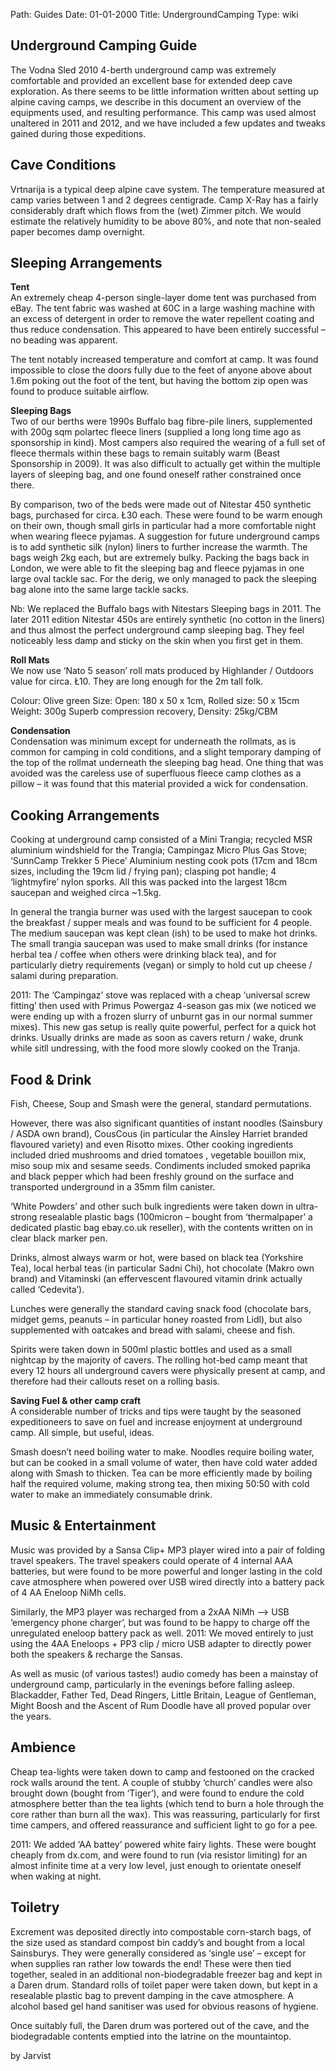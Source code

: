 Path: Guides
Date: 01-01-2000
Title: UndergroundCamping
Type: wiki


Underground Camping Guide
-------------------------

The Vodna Sled 2010 4-berth underground camp was extremely comfortable
and provided an excellent base for extended deep cave exploration. As
there seems to be little information written about setting up alpine
caving camps, we describe in this document an overview of the equipments
used, and resulting performance. This camp was used almost unaltered in
2011 and 2012, and we have included a few updates and tweaks gained
during those expeditions.





Cave Conditions
---------------

Vrtnarija is a typical deep alpine cave system. The temperature measured
at camp varies between 1 and 2 degrees centigrade. Camp X-Ray has a
fairly considerably draft which flows from the (wet) Zimmer pitch. We
would estimate the relatively humidity to be above 80%, and note that
non-sealed paper becomes damp overnight.





Sleeping Arrangements
---------------------

**Tent**\
An extremely cheap 4-person single-layer dome tent was purchased from
eBay. The tent fabric was washed at 60C in a large washing machine with
an excess of detergent in order to remove the water repellent coating
and thus reduce condensation. This appeared to have been entirely
successful – no beading was apparent.

The tent notably increased temperature and comfort at camp. It was found
impossible to close the doors fully due to the feet of anyone above
about 1.6m poking out the foot of the tent, but having the bottom zip
open was found to produce suitable airflow.

**Sleeping Bags**\
Two of our berths were 1990s Buffalo bag fibre-pile liners, supplemented
with 200g sqm polartec fleece liners (supplied a long long time ago as
sponsorship in kind). Most campers also required the wearing of a full
set of fleece thermals within these bags to remain suitably warm (Beast
Sponsorship in 2009). It was also difficult to actually get within the
multiple layers of sleeping bag, and one found oneself rather
constrained once there.

By comparison, two of the beds were made out of Nitestar 450 synthetic
bags, purchased for circa. Ł30 each. These were found to be warm enough
on their own, though small girls in particular had a more comfortable
night when wearing fleece pyjamas. A suggestion for future underground
camps is to add synthetic silk (nylon) liners to further increase the
warmth. The bags weigh 2kg each, but are extremely bulky. Packing the
bags back in London, we were able to fit the sleeping bag and fleece
pyjamas in one large oval tackle sac. For the derig, we only managed to
pack the sleeping bag alone into the same large tackle sacks.

Nb: We replaced the Buffalo bags with Nitestars Sleeping bags in 2011.
The later 2011 edition Nitestar 450s are entirely synthetic (no cotton
in the liners) and thus almost the perfect underground camp sleeping
bag. They feel noticeably less damp and sticky on the skin when you
first get in them.

**Roll Mats**\
We now use ‘Nato 5 season’ roll mats produced by Highlander / Outdoors
value for circa. Ł10. They are long enough for the 2m tall folk.

Colour: Olive green Size: Open: 180 x 50 x 1cm, Rolled size: 50 x 15cm
Weight: 300g Superb compression recovery, Density: 25kg/CBM

**Condensation**\
Condensation was minimum except for underneath the rollmats, as is
common for camping in cold conditions, and a slight temporary damping of
the top of the rollmat underneath the sleeping bag head. One thing that
was avoided was the careless use of superfluous fleece camp clothes as a
pillow – it was found that this material provided a wick for
condensation.





Cooking Arrangements
--------------------

Cooking at underground camp consisted of a Mini Trangia; recycled MSR
aluminium windshield for the Trangia; Campingaz Micro Plus Gas Stove;
‘SunnCamp Trekker 5 Piece’ Aluminium nesting cook pots (17cm and 18cm
sizes, including the 19cm lid / frying pan); clasping pot handle; 4
‘lightmyfire’ nylon sporks. All this was packed into the largest 18cm
saucepan and weighed circa \~1.5kg.

In general the trangia burner was used with the largest saucepan to cook
the breakfast / supper meals and was found to be sufficient for 4
people. The medium saucepan was kept clean (ish) to be used to make hot
drinks. The small trangia saucepan was used to make small drinks (for
instance herbal tea / coffee when others were drinking black tea), and
for particularly dietry requirements (vegan) or simply to hold cut up
cheese / salami during preparation.

2011: The ‘Campingaz’ stove was replaced with a cheap ‘universal screw
fitting’ then used with Primus Powergaz 4-season gas mix (we noticed we
were ending up with a frozen slurry of unburnt gas in our normal summer
mixes). This new gas setup is really quite powerful, perfect for a quick
hot drinks. Usually drinks are made as soon as cavers return / wake,
drunk while sitll undressing, with the food more slowly cooked on the
Tranja.





Food & Drink
------------

Fish, Cheese, Soup and Smash were the general, standard permutations.

However, there was also significant quantities of instant noodles
(Sainsbury / ASDA own brand), CousCous (in particular the Ainsley
Harriet branded flavoured variety) and even Risotto mixes. Other cooking
ingredients included dried mushrooms and dried tomatoes , vegetable
bouillon mix, miso soup mix and sesame seeds. Condiments included smoked
paprika and black pepper which had been freshly ground on the surface
and transported underground in a 35mm film canister.

‘White Powders’ and other such bulk ingredients were taken down in
ultra-strong resealable plastic bags (100micron – bought from
‘thermalpaper’ a dedicated plastic bag ebay.co.uk reseller), with the
contents written on in clear black marker pen.

Drinks, almost always warm or hot, were based on black tea (Yorkshire
Tea), local herbal teas (in particular Sadni Chi), hot chocolate (Makro
own brand) and Vitaminski (an effervescent flavoured vitamin drink
actually called ‘Cedevita’).

Lunches were generally the standard caving snack food (chocolate bars,
midget gems, peanuts – in particular honey roasted from Lidl), but also
supplemented with oatcakes and bread with salami, cheese and fish.

Spirits were taken down in 500ml plastic bottles and used as a small
nightcap by the majority of cavers. The rolling hot-bed camp meant that
every 12 hours all underground cavers were physically present at camp,
and therefore had their callouts reset on a rolling basis.

**Saving Fuel & other camp craft**\
A considerable number of tricks and tips were taught by the seasoned
expeditioneers to save on fuel and increase enjoyment at underground
camp. All simple, but useful, ideas.

Smash doesn’t need boiling water to make. Noodles require boiling water,
but can be cooked in a small volume of water, then have cold water added
along with Smash to thicken. Tea can be more efficiently made by boiling
half the required volume, making strong tea, then mixing 50:50 with cold
water to make an immediately consumable drink.





Music & Entertainment
---------------------

Music was provided by a Sansa Clip+ MP3 player wired into a pair of
folding travel speakers. The travel speakers could operate of 4 internal
AAA batteries, but were found to be more powerful and longer lasting in
the cold cave atmosphere when powered over USB wired directly into a
battery pack of 4 AA Eneloop NiMh cells.

Similarly, the MP3 player was recharged from a 2xAA NiMh —&gt; USB
‘emergency phone charger’, but was found to be happy to charge off the
unregulated eneloop battery pack as well. 2011: We moved entirely to
just using the 4AA Eneloops + PP3 clip / micro USB adapter to directly
power both the speakers & recharge the Sansas.

As well as music (of various tastes!) audio comedy has been a mainstay
of underground camp, particularly in the evenings before falling asleep.
Blackadder, Father Ted, Dead Ringers, Little Britain, League of
Gentleman, Might Boosh and the Ascent of Rum Doodle have all proved
popular over the years.





Ambience
--------

Cheap tea-lights were taken down to camp and festooned on the cracked
rock walls around the tent. A couple of stubby ‘church’ candles were
also brought down (bought from ‘Tiger’), and were found to endure the
cold atmosphere better than the tea lights (which tend to burn a hole
through the core rather than burn all the wax). This was reassuring,
particularly for first time campers, and offered reassurance and
sufficient light to go for a pee.

2011: We added ‘AA battey’ powered white fairy lights. These were bought
cheaply from dx.com, and were found to run (via resistor limiting) for
an almost infinite time at a very low level, just enough to orientate
oneself when waking at night.





Toiletry
--------

Excrement was deposited directly into compostable corn-starch bags, of
the size used as standard compost bin caddy’s and bought from a local
Sainsburys. They were generally considered as ‘single use’ – except for
when supplies ran rather low towards the end! These were then tied
together, sealed in an additional non-biodegradable freezer bag and kept
in a Daren drum. Standard rolls of toilet paper were taken down, but
kept in a resealable plastic bag to prevent damping in the cave
atmosphere. A alcohol based gel hand sanitiser was used for obvious
reasons of hygiene.

Once suitably full, the Daren drum was portered out of the cave, and the
biodegradable contents emptied into the latrine on the mountaintop.

by Jarvist
